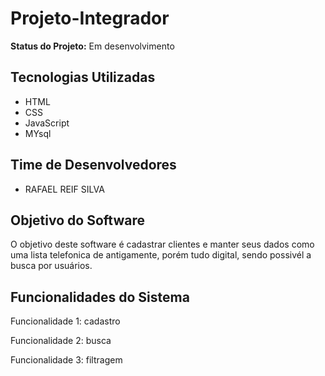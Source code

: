 # Projeto-Integrador

**Status do Projeto:** Em desenvolvimento

## Tecnologias Utilizadas
- HTML
- CSS
- JavaScript
- MYsql


## Time de Desenvolvedores
- RAFAEL REIF SILVA

## Objetivo do Software
O objetivo deste software é cadastrar clientes e manter seus dados como uma lista telefonica de antigamente, porém tudo digital, sendo possivél a busca por usuários.

## Funcionalidades do Sistema
Funcionalidade 1: cadastro

Funcionalidade 2: busca

Funcionalidade 3: filtragem

